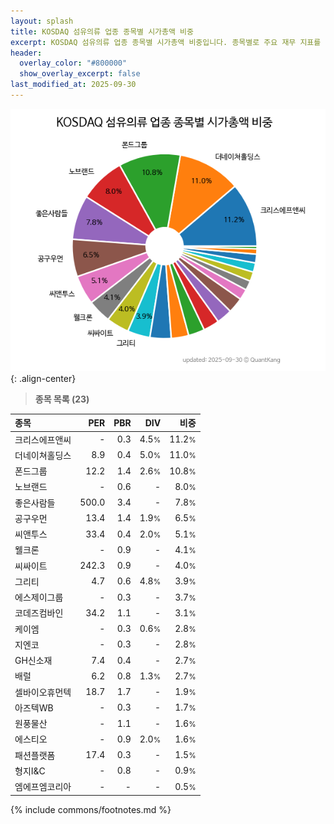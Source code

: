 ```yaml
---
layout: splash
title: KOSDAQ 섬유의류 업종 종목별 시가총액 비중
excerpt: KOSDAQ 섬유의류 업종 종목별 시가총액 비중입니다. 종목별로 주요 재무 지표를 함께 표시합니다.
header:
  overlay_color: "#800000"
  show_overlay_excerpt: false
last_modified_at: 2025-09-30
---
```



![KOSDAQ 섬유의류 업종 종목별 시가총액 비중](/stats/sector/images/kosdaq_업종_섬유의류_종목.png){: .align-center}


> **종목 목록 (23)**<a id="list"></a>

| **종목** | **PER** | **PBR** | **DIV** | **비중** |
| :------- | ------: | ------: | ------: | -------: |
| 크리스에프앤씨 | - | 0.3 | 4.5<small>%</small> | 11.2<small>%</small> |
| 더네이쳐홀딩스 | 8.9 | 0.4 | 5.0<small>%</small> | 11.0<small>%</small> |
| 폰드그룹 | 12.2 | 1.4 | 2.6<small>%</small> | 10.8<small>%</small> |
| 노브랜드 | - | 0.6 | - | 8.0<small>%</small> |
| 좋은사람들 | 500.0 | 3.4 | - | 7.8<small>%</small> |
| 공구우먼 | 13.4 | 1.4 | 1.9<small>%</small> | 6.5<small>%</small> |
| 씨앤투스 | 33.4 | 0.4 | 2.0<small>%</small> | 5.1<small>%</small> |
| 웰크론 | - | 0.9 | - | 4.1<small>%</small> |
| 씨싸이트 | 242.3 | 0.9 | - | 4.0<small>%</small> |
| 그리티 | 4.7 | 0.6 | 4.8<small>%</small> | 3.9<small>%</small> |
| 에스제이그룹 | - | 0.3 | - | 3.7<small>%</small> |
| 코데즈컴바인 | 34.2 | 1.1 | - | 3.1<small>%</small> |
| 케이엠 | - | 0.3 | 0.6<small>%</small> | 2.8<small>%</small> |
| 지엔코 | - | 0.3 | - | 2.8<small>%</small> |
| GH신소재 | 7.4 | 0.4 | - | 2.7<small>%</small> |
| 배럴 | 6.2 | 0.8 | 1.3<small>%</small> | 2.7<small>%</small> |
| 셀바이오휴먼텍 | 18.7 | 1.7 | - | 1.9<small>%</small> |
| 아즈텍WB | - | 0.3 | - | 1.7<small>%</small> |
| 원풍물산 | - | 1.1 | - | 1.6<small>%</small> |
| 에스티오 | - | 0.9 | 2.0<small>%</small> | 1.6<small>%</small> |
| 패션플랫폼 | 17.4 | 0.3 | - | 1.5<small>%</small> |
| 형지I&C | - | 0.8 | - | 0.9<small>%</small> |
| 엠에프엠코리아 | - | - | - | 0.5<small>%</small> |

{% include commons/footnotes.md %}
